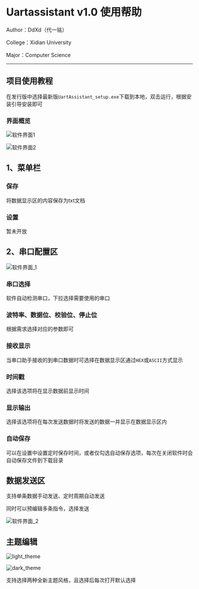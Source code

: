 # Uartassistant v1.0 使用帮助

Author：DdXd（代一铭）

College：Xidian University

Major：Computer Science

---

## 项目使用教程

在发行版中选择最新版`UartAssistant_setup.exe`下载到本地，双击运行，根据安装引导安装即可

### 界面概览

![软件界面1](./UartAssistant%E4%BD%BF%E7%94%A8%E5%B8%AE%E5%8A%A9.assets/%E8%BD%AF%E4%BB%B6%E7%95%8C%E9%9D%A2.png)

![软件界面2](./UartAssistant%E4%BD%BF%E7%94%A8%E5%B8%AE%E5%8A%A9.assets/%E8%BD%AF%E4%BB%B6%E7%95%8C%E9%9D%A2_1.png)

## 1、菜单栏

### 保存

将数据显示区的内容保存为txt文档

### 设置

暂未开放

## 2、串口配置区

![软件界面_1](./UartAssistant%E4%BD%BF%E7%94%A8%E5%B8%AE%E5%8A%A9.assets/%E8%BD%AF%E4%BB%B6%E7%95%8C%E9%9D%A2_1-1739876808594-3.png)

### 串口选择

软件自动检测串口，下拉选择需要使用的串口

### 波特率、数据位、校验位、停止位

根据需求选择对应的参数即可

### 接收显示

当串口助手接收的到串口数据时可选择在数据显示区通过`HEX`或`ASCII`方式显示

### 时间戳

选择该选项将在显示数据前显示时间

### 显示输出

选择该选项将在每次发送数据时将发送的数据一并显示在数据显示区内

### 自动保存

可以在设置中设置定时保存时间，或者仅勾选自动保存选项，每次在关闭软件时会自动保存文件到下载目录

## 数据发送区

支持单条数据手动发送、定时周期自动发送

同时可以预编辑多条指令，选择发送

![软件界面_2](./UartAssistant%E4%BD%BF%E7%94%A8%E5%B8%AE%E5%8A%A9.assets/%E8%BD%AF%E4%BB%B6%E7%95%8C%E9%9D%A2_2.png)

## 主题编辑

![light_theme](./UartAssistant%E4%BD%BF%E7%94%A8%E5%B8%AE%E5%8A%A9.assets/light_theme-1739876848721-7.png)

![dark_theme](./UartAssistant%E4%BD%BF%E7%94%A8%E5%B8%AE%E5%8A%A9.assets/dark_theme-1739876870043-10.png)

支持选择两种全新主题风格，且选择后每次打开默认选择